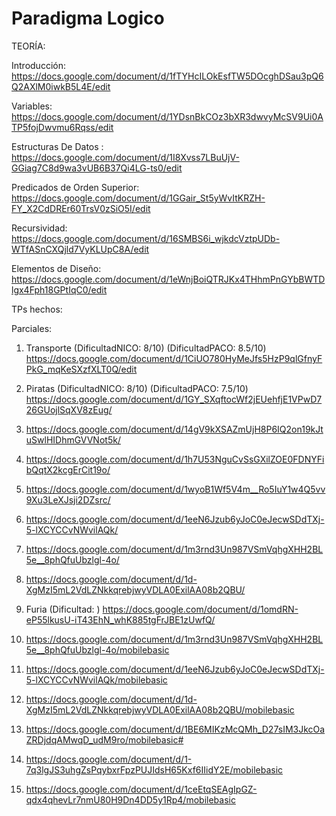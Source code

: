 # Paradigma Logico

TEORÍA:

Introducción: https://docs.google.com/document/d/1fTYHcILOkEsfTW5DOcghDSau3pQ6Q2AXlM0iwkB5L4E/edit

Variables: https://docs.google.com/document/d/1YDsnBkCOz3bXR3dwvyMcSV9Ui0ATP5fojDwvmu6Rqss/edit

Estructuras De Datos : https://docs.google.com/document/d/1I8Xvss7LBuUjV-GGiag7C8d9wa3vUB6B37Qi4LG-ts0/edit

Predicados de Orden Superior: https://docs.google.com/document/d/1GGair_St5yWvItKRZH-FY_X2CdDREr60TrsV0zSiO5I/edit

Recursividad: https://docs.google.com/document/d/16SMBS6i_wjkdcVztpUDb-WTfASnCXQjld7VyKLUpC8A/edit

Elementos de Diseño: https://docs.google.com/document/d/1eWnjBoiQTRJKx4THhmPnGYbBWTDlgx4Fph18GPtIqC0/edit

TPs hechos:

Parciales: 

1) Transporte (DificultadNICO: 8/10) (DificultadPACO: 8.5/10) https://docs.google.com/document/d/1CiUO780HyMeJfs5HzP9qlGfnyFPkG_mqKeSXzfXLT0Q/edit             

2) Piratas (DificultadNICO: 8/10) (DificultadPACO: 7.5/10) https://docs.google.com/document/d/1GY_SXqftocWf2jEUehfjE1VPwD726GUojlSqXV8zEug/

3) https://docs.google.com/document/d/14gV9kXSAZmUjH8P6IQ2on19kJtuSwlHIDhmGVVNot5k/

4) https://docs.google.com/document/d/1h7U53NguCvSsGXilZOE0FDNYFibQqtX2kcgErCit19o/

5) https://docs.google.com/document/d/1wyoB1Wf5V4m__Ro5IuY1w4Q5vv9Xu3LeXJsji2DZsrc/

6) https://docs.google.com/document/d/1eeN6Jzub6yJoC0eJecwSDdTXj-5-lXCYCCvNWvilAQk/

7) https://docs.google.com/document/d/1m3rnd3Un987VSmVqhgXHH2BL5e__8phQfuUbzlgl-4o/

8) https://docs.google.com/document/d/1d-XgMzI5mL2VdLZNkkqrebjwyVDLA0ExilAA08b2QBU/

9) Furia (Dificultad: ) https://docs.google.com/document/d/1omdRN-eP55lkusU-iT43EhN_whK885tgFrJBE1zUwfQ/

10) https://docs.google.com/document/d/1m3rnd3Un987VSmVqhgXHH2BL5e__8phQfuUbzlgl-4o/mobilebasic

11) https://docs.google.com/document/d/1eeN6Jzub6yJoC0eJecwSDdTXj-5-lXCYCCvNWvilAQk/mobilebasic

12) https://docs.google.com/document/d/1d-XgMzI5mL2VdLZNkkqrebjwyVDLA0ExilAA08b2QBU/mobilebasic

13) https://docs.google.com/document/d/1BE6MIKzMcQMh_D27sIM3JkcOaZRDjdqAMwqD_udM9ro/mobilebasic#

14) https://docs.google.com/document/d/1-7q3lgJS3uhgZsPqybxrFpzPUJIdsH65Kxf6IIidY2E/mobilebasic

15) https://docs.google.com/document/d/1ceEtqSEAgIpGZ-qdx4qhevLr7nmU80H9Dn4DD5y1Rp4/mobilebasic
